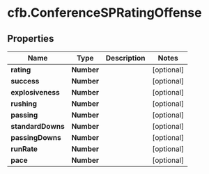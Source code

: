 # cfb.ConferenceSPRatingOffense

## Properties
Name | Type | Description | Notes
------------ | ------------- | ------------- | -------------
**rating** | **Number** |  | [optional] 
**success** | **Number** |  | [optional] 
**explosiveness** | **Number** |  | [optional] 
**rushing** | **Number** |  | [optional] 
**passing** | **Number** |  | [optional] 
**standardDowns** | **Number** |  | [optional] 
**passingDowns** | **Number** |  | [optional] 
**runRate** | **Number** |  | [optional] 
**pace** | **Number** |  | [optional] 


